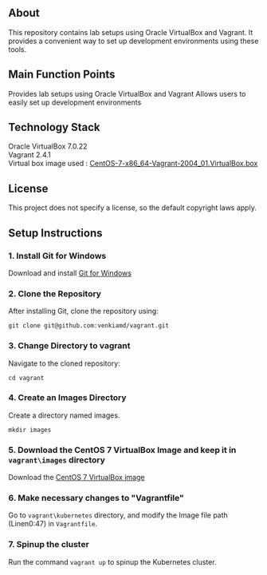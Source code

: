 ## About
This repository contains lab setups using Oracle VirtualBox and Vagrant. It provides a convenient way to set up development environments using these tools.

## Main Function Points
Provides lab setups using Oracle VirtualBox and Vagrant
Allows users to easily set up development environments

## Technology Stack
Oracle VirtualBox 7.0.22
<br/>Vagrant 2.4.1
<br/>Virtual box image used : [CentOS-7-x86_64-Vagrant-2004_01.VirtualBox.box](https://cloud.centos.org/centos/7/vagrant/x86_64/images/CentOS-7-x86_64-Vagrant-2004_01.VirtualBox.box)

## License
This project does not specify a license, so the default copyright laws apply.



## Setup Instructions

### 1. Install Git for Windows
Download and install [Git for Windows](https://github.com/git-for-windows/git/releases/download/v2.47.0.windows.1/Git-2.47.0-64-bit.exe) 

### 2. Clone the Repository
After installing Git, clone the repository using:
```
git clone git@github.com:venkiamd/vagrant.git
```

### 3. Change Directory to vagrant
Navigate to the cloned repository:
```
cd vagrant
```

### 4. Create an Images Directory
Create a directory named images.
```
mkdir images
```
### 5. Download the CentOS 7 VirtualBox Image and keep it in `vagrant\images` directory
Download the [CentOS 7 VirtualBox image](https://cloud.centos.org/centos/7/vagrant/x86_64/images/CentOS-7-x86_64-Vagrant-2004_01.VirtualBox.box)

### 6. Make necessary changes to "Vagrantfile"
Go to `vagrant\kubernetes` directory, and modify the Image file path (Linen0:47) in `Vagrantfile`.

### 7. Spinup the cluster 
Run the command `vagrant up` to spinup the Kubernetes cluster. 


